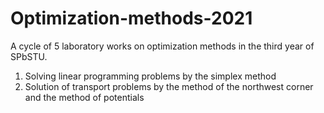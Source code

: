 # Optimization-methods-2021

  A cycle of 5 laboratory works on optimization methods in the third year of SPbSTU. 

1. Solving linear programming problems by the simplex method
2. Solution of transport problems by the method of the northwest corner and the method of potentials

